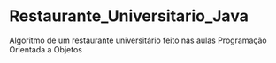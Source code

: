 # Restaurante_Universitario_Java
Algoritmo de um restaurante universitário feito nas aulas Programação Orientada a Objetos
